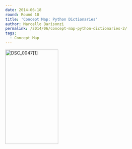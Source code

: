 ```yaml
---
date: 2014-06-18
round: Round 10
title: 'Concept Map: Python Dictionaries'
author: Marcello Barisonzi
permalink: /2014/06/concept-map-python-dictionaries-2/
tags:
  - Concept Map
---
```

[<img class="alignnone size-medium wp-image-7851" alt="DSC_0047[1]" src="/training-course/uploads/2014/06/DSC_00471-e1403146344173-168x300.jpg" width="168" height="300" />][1]

 [1]: /training-course/uploads/2014/06/DSC_00471-e1403146344173.jpg

